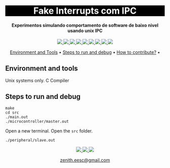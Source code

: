 <h1 align="center" style="color:white; background-color:black">Fake Interrupts com IPC</h1>
<h4 align="center">Experimentos simulando comportamento de software de baixo nivel usando unix IPC </h4>

<p align="center">
	<a href="http://zenith.eesc.usp.br/">
    <img src="https://img.shields.io/badge/Zenith-Embarcados-black?style=for-the-badge"/>
    </a>
    <a href="https://eesc.usp.br/">
    <img src="https://img.shields.io/badge/Linked%20to-EESC--USP-black?style=for-the-badge"/>
    </a>
    <a href="https://github.com//blob/main/LICENSE">
    <img src="https://img.shields.io/github/license/?style=for-the-badge"/>
    </a>
    <a href="https://github.com//issues">
    <img src="https://img.shields.io/github/issues/?style=for-the-badge"/>
    </a>
    <a href="https://github.com//commits/main">
    <img src="https://img.shields.io/github/commit-activity/m/?style=for-the-badge">
    </a>
    <a href="https://github.com//graphs/contributors">
    <img src="https://img.shields.io/github/contributors/?style=for-the-badge"/>
    </a>
    <a href="https://github.com//commits/main">
    <img src="https://img.shields.io/github/last-commit/?style=for-the-badge"/>
    </a>
    <a href="https://github.com//issues">
    <img src="https://img.shields.io/github/issues-raw/?style=for-the-badge" />
    </a>
    <a href="https://github.com//pulls">
    <img src = "https://img.shields.io/github/issues-pr-raw/?style=for-the-badge">
    </a>
</p>

<p align="center">
    <a href="#environment-and-tools">Environment and Tools</a> •
    <a href="#steps-to-run-and-debug">Steps to run and debug</a> •
    <a href="#how-to-contribute">How to contribute?</a> •
</p>

## Environment and tools

Unix systems only.
 C Compiler
## Steps to run and debug

```shell
make
cd src
./main.out
./microcontroller/master.out 
```
Open a new terminal. Open the `src` folder.
```shell
./peripheral/slave.out
```

<!-- ## How to contribute

`(optional, depends on the project) list of simple rules to help people work on the project.`

`Examples: How to format a pull request\n How to format an issue`

--- -->

<p align="center">
    <a href="http://zenith.eesc.usp.br">
    <img src="https://img.shields.io/badge/Check%20out-Zenith's Oficial Website-black?style=for-the-badge" />
    </a> 
    <a href="https://www.facebook.com/zenitheesc">
    <img src="https://img.shields.io/badge/Like%20us%20on-facebook-blue?style=for-the-badge"/>
    </a> 
    <a href="https://www.instagram.com/zenith_eesc/">
    <img src="https://img.shields.io/badge/Follow%20us%20on-Instagram-red?style=for-the-badge"/>
    </a>

</p>
<p align = "center">
<a href="zenith.eesc@gmail.com">zenith.eesc@gmail.com</a>
</p>
